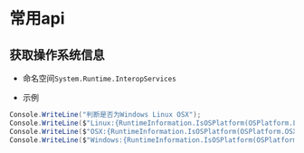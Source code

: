 # 常用api

## 获取操作系统信息

- 命名空间`System.Runtime.InteropServices`

- 示例

```csharp
Console.WriteLine("判断是否为Windows Linux OSX");
Console.WriteLine($"Linux:{RuntimeInformation.IsOSPlatform(OSPlatform.Linux)}");
Console.WriteLine($"OSX:{RuntimeInformation.IsOSPlatform(OSPlatform.OSX)}");
Console.WriteLine($"Windows:{RuntimeInformation.IsOSPlatform(OSPlatform.Windows)}");
  ```